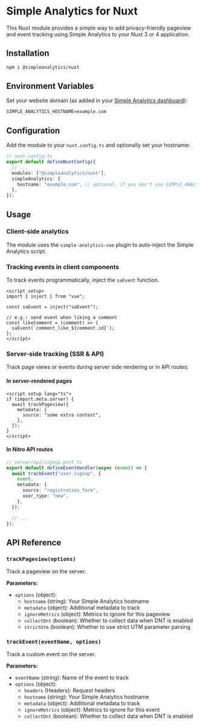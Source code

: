 # Simple Analytics for Nuxt

This Nuxt module provides a simple way to add privacy-friendly pageview and event tracking using Simple Analytics to your Nuxt 3 or 4 application.

## Installation

```bash
npm i @simpleanalytics/nuxt
```

## Environment Variables

Set your website domain (as added in your [Simple Analytics dashboard](https://dashboard.simpleanalytics.com/)):

```txt
SIMPLE_ANALYTICS_HOSTNAME=example.com
```

## Configuration

Add the module to your `nuxt.config.ts` and optionally set your hostname:

```ts
// nuxt.config.ts
export default defineNuxtConfig({
  // ...
  modules: ["@simpleanalytics/nuxt"],
  simpleAnalytics: {
    hostname: "example.com", // optional, if you don't use SIMPLE_ANALYTICS_HOSTNAME
  },
});
```

## Usage

### Client-side analytics

The module uses the `simple-analytics-vue` plugin to auto-inject the Simple Analytics script.

### Tracking events in client components

To track events programmatically, inject the `saEvent` function.

```vue
<script setup>
import { inject } from "vue";

const saEvent = inject("saEvent");

// e.g.: send event when liking a comment
const likeComment = (comment) => {
  saEvent(`comment_like_${comment.id}`);
};
</script>
```

### Server-side tracking (SSR & API)

Track page views or events during server side rendering or in API routes:

#### In server-rendered pages

```vue
<script setup lang="ts">
if (import.meta.server) {
  await trackPageview({
    metadata: {
      source: "some extra context",
    },
  });
}
</script>
```

#### In Nitro API routes

```ts
// server/api/signup.post.ts
export default defineEventHandler(async (event) => {
  await trackEvent("user_signup", {
    event,
    metadata: {
      source: "registration_form",
      user_type: "new",
    },
  });

  // ...
});
```

## API Reference

### `trackPageview(options)`

Track a pageview on the server.

**Parameters:**

- `options` (object):
  - `hostname` (string): Your Simple Analytics hostname
  - `metadata` (object): Additional metadata to track
  - `ignoreMetrics` (object): Metrics to ignore for this pageview
  - `collectDnt` (boolean): Whether to collect data when DNT is enabled
  - `strictUtm` (boolean): Whether to use strict UTM parameter parsing

### `trackEvent(eventName, options)`

Track a custom event on the server.

**Parameters:**

- `eventName` (string): Name of the event to track
- `options` (object):
  - `headers` (Headers): Request headers
  - `hostname` (string): Your Simple Analytics hostname
  - `metadata` (object): Additional metadata to track
  - `ignoreMetrics` (object): Metrics to ignore for this event
  - `collectDnt` (boolean): Whether to collect data when DNT is enabled
